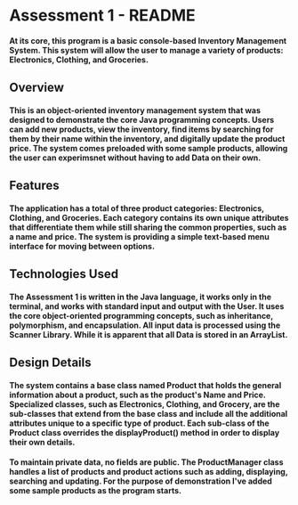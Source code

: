 # Assessment 1 - README
#### At its core, this program is a basic console-based Inventory Management System. This system will allow the user to manage a variety of products: Electronics, Clothing, and Groceries.

## Overview
#### This is an object-oriented inventory management system that was designed to demonstrate the core Java programming concepts. Users can add new products, view the inventory, find items by searching for them by their name within the inventory, and digitally update the product price. The system comes preloaded with some sample products, allowing the user can experimsnet without having to add Data on their own.

## Features
#### The application has a total of three product categories: Electronics, Clothing, and Groceries. Each category contains its own unique attributes that differentiate them while still sharing the common properties, such as a name and price. The system is providing a simple text-based menu interface for moving between options.

## Technologies Used
#### The Assessment 1 is written in the Java language, it works only in the terminal, and works with standard input and output with the User. It uses the core object-oriented programming concepts, such as inheritance, polymorphism, and encapsulation. All input data is processed using the Scanner Library. While it is apparent that all Data is stored in an ArrayList.  

## Design Details
#### The system contains a base class named Product that holds the general information about a product, such as the product's Name and Price. Specialized classes, such as Electronics, Clothing, and Grocery, are the sub-classes that extend from the base class and include all the additional attributes unique to a specific type of product. Each sub-class of the Product class overrides the displayProduct() method in order to display their own details.
#### To maintain private data, no fields are public. The ProductManager class handles a list of products and product actions such as adding, displaying, searching and updating. For the purpose of demonstration I've added some sample products as the program starts.